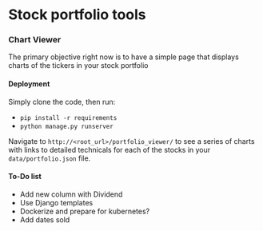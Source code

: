 # Stock portfolio tools

### Chart Viewer
The primary objective right now is to have a simple page that displays charts of the tickers in your stock portfolio

#### Deployment
Simply clone the code, then run:
* `pip install -r requirements`
* `python manage.py runserver`

Navigate to `http://<root_url>/portfolio_viewer/` to see a series of charts with links to detailed technicals for each of the stocks in your `data/portfolio.json` file.

#### To-Do list
* Add new column with Dividend
* Use Django templates
* Dockerize and prepare for kubernetes?
* Add dates sold
